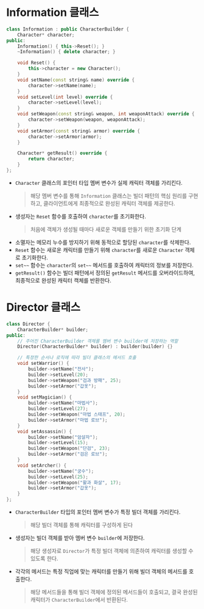 # Information 클래스
```C++
class Information : public CharacterBuilder {
    Character* character;
public:
    Information() { this->Reset(); }
    ~Information() { delete character; }

    void Reset() {
        this->character = new Character(); 
    }
    void setName(const string& name) override {
        character->setName(name);   
    }
    void setLevel(int level) override {
        character->setLevel(level);     
    }
    void setWeapon(const string& weapon, int weaponAttack) override {
        character->setWeapon(weapon, weaponAttack);   
    }
    void setArmor(const string& armor) override {
        character->setArmor(armor);     
    }

    Character* getResult() override {
        return character;    
    }
};
```
- ``Character`` 클래스의 포인터 타입 멤버 변수가 실제 캐릭터 객체를 가리킨다.
  > 해당 멤버 변수를 통해 ``Information`` 클래스는 빌더 패턴의 핵심 원리를 구현하고, 클라이언트에게 최종적으로 완성된 캐릭터 객체를 제공한다.
- 생성자는 ``Reset`` 함수를 호출하여 ``character``를 초기화한다.
  > 처음에 객체가 생성될 때마다 새로운 객체를 만들기 위한 초기화 단계
- 소멸자는 메모리 누수를 방지하기 위해 동적으로 할당된 ``character``를 삭제한다.
- ``Reset`` 함수는 새로운 캐릭터를 만들기 위해 ``character``를 새로운 ``Character`` 객체로 초기화한다.
- ``set~~`` 함수는 ``character``의 ``set~~`` 메서드를 호출하여 캐릭터의 정보를 저장한다.
- ``getResult()`` 함수는 빌더 패턴에서 정의된 ``getResult`` 메서드를 오버라이드하여, 최종적으로 완성된 캐릭터 캑체를 반환한다.

# Director 클래스
```C++
class Director {
    CharacterBuilder* builder;
public:
    // 주어진 CharacterBuilder 객체를 멤버 변수 builder에 저장하는 역할
    Director(CharacterBuilder* builder) : builder(builder) {}

    // 특정한 순서나 로직에 따라 빌더 클래스의 메서드 호출
    void setWarrior() {
        builder->setName("전사");
        builder->setLevel(20);
        builder->setWeapon("검과 방패", 25);
        builder->setArmor("갑옷");
    }
    void setMagician() {
        builder->setName("마법사");
        builder->setLevel(27);
        builder->setWeapon("마법 스태프", 20);
        builder->setArmor("마법 로브");
    }
    void setAssassin() {
        builder->setName("암살자");
        builder->setLevel(15);
        builder->setWeapon("단검", 23);
        builder->setArmor("검은 로브");
    }
    void setArcher() {
        builder->setName("궁수");
        builder->setLevel(25);
        builder->setWeapon("활과 화살", 17);
        builder->setArmor("갑옷");
    }
};
```
- ``CharacterBuilder`` 타입의 포인터 멤버 변수가 특정 빌더 객체를 가리킨다.
  > 해당 빌더 객체를 통해 캐릭터를 구성하게 된다
- 생성자는 빌더 객체를 받아 멤버 변수 ``builder``에 저장한다.
  > 해당 생성자로 ``Director``가 특정 빌더 객체에 의존하여 캐릭터를 생성할 수 있도록 한다.
- 각각의 메서드는 특정 직업에 맞는 캐릭터를 만들기 위해 빌더 객체의 메서드를 호출한다.
  > 해당 메서드들을 통해 빌더 객체에 정의된 메서드들이 호출되고, 결국 완성된 캐릭터가 ``CharacterBuilder``에서 반환된다.
